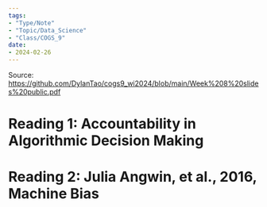 ```yaml
---
tags:
- "Type/Note"
- "Topic/Data_Science"
- "Class/COGS_9"
date:
- 2024-02-26
---
```

Source: https://github.com/DylanTao/cogs9_wi2024/blob/main/Week%208%20slides%20public.pdf  

# Reading 1: Accountability in Algorithmic Decision Making  

# Reading 2: Julia Angwin, et al., 2016, Machine Bias  
